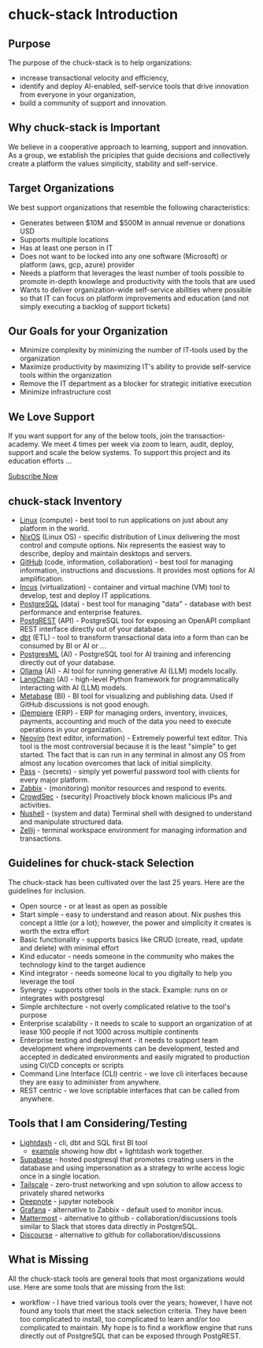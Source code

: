 # chuck-stack Introduction

## Purpose
The purpose of the chuck-stack is to help organizations: 
- increase transactional velocity and efficiency,
- identify and deploy AI-enabled, self-service tools that drive innovation from everyone in your organization,
- build a community of support and innovation.

## Why chuck-stack is Important
We believe in a cooperative approach to learning, support and innovation. As a group, we establish the priciples that guide decisions and collectively create a platform the values simplicity, stability and self-service.

## Target Organizations
We best support organizations that resemble the following characteristics:
- Generates between $10M and $500M in annual revenue or donations USD
- Supports multiple locations
- Has at least one person in IT
- Does not want to be locked into any one software (Microsoft) or platform (aws, gcp, azure) provider
- Needs a platform that leverages the least number of tools possible to promote in-depth knowlege and productivity with the tools that are used
- Wants to deliver organization-wide self-service abilities where possible so that IT can focus on platform improvements and education (and not simply executing a backlog of support tickets)

## Our Goals for your Organization
- Minimize complexity by minimizing the number of IT-tools used by the organization
- Maximize productivity by maximizing IT's ability to provide self-service tools within the organization
- Remove the IT department as a blocker for strategic initiative execution
- Minimize infrastructure cost

## We Love Support
If you want support for any of the below tools, join the transaction-academy. We meet 4 times per week via zoom to learn, audit, deploy, support and scale the below systems.
To support this project and its education efforts ...

[Subscribe Now](https://buy.stripe.com/7sIbLIeeU3oT4IEfYY)

## chuck-stack Inventory
- [Linux](https://en.wikipedia.org/wiki/Linux) (compute) - best tool to run applications on just about any platform in the world.
- [NixOS](https://nixos.org/) (Linux OS) - specific distribution of Linux delivering the most control and compute options. Nix represents the easiest way to describe, deploy and maintain desktops and servers.
- [GitHub](https://github.com/) (code, information, collaboration) - best tool for managing information, instructions and discussions. It provides most options for AI amplification.
- [Incus](https://linuxcontainers.org/incus/docs/main/) (virtualization) - container and virtual machine (VM) tool to develop, test and deploy IT applications.
- [PostgreSQL](https://www.postgresql.org/) (data) - best tool for managing "data" - database with best performance and enterprise features.
- [PostgREST](https://postgrest.org/) (API) - PostgreSQL tool for exposing an OpenAPI compliant REST interface directly out of your database.
- [dbt](https://www.getdbt.com/) (ETL) - tool to transform transactional data into a form than can be consumed by BI or AI or ...
- [PostgresML](https://postgresml.org/) (AI) - PostgreSQL tool for AI training and inferencing directly out of your database.
- [Ollama](https://ollama.com/) (AI) - AI tool for running generative AI (LLM) models locally.
- [LangChain](https://www.langchain.com/) (AI) - high-level Python framework for programmatically interacting with AI (LLM) models.
- [Metabase](https://www.metabase.com/) (BI) - BI tool for visualizing and publishing data. Used if GitHub discussions is not good enough.
- [iDempiere](https://www.idempiere.org/) (ERP) - ERP for managing orders, inventory, invoices, payments, accounting and much of the data you need to execute operations in your organization.
- [Neovim](https://neovim.io/) (text editor, information) - Extremely powerful text editor. This tool is the most controversial because it is the least "simple" to get started. The fact that is can run in any terminal in almost any OS from almost any location overcomes that lack of initial simplicity.
- [Pass](https://passwordstore.org) - (secrets) - simply yet powerful password tool with clients for every major platform.
- [Zabbix](https://www.zabbix.com/) - (monitoring) monitor resources and respond to events.
- [CrowdSec](https://www.crowdsec.net/) - (security) Proactively block known malicious IPs and activities.
- [Nushell](https://www.nushell.sh/) - (system and data) Terminal shell with designed to understand and manipulate structured data.
- [Zellij](https://www.zellij.dev) - terminal workspace environment for managing information and transactions.

## Guidelines for chuck-stack Selection
The chuck-stack has been cultivated over the last 25 years. Here are the guidelines for inclusion.
- Open source - or at least as open as possible
- Start simple - easy to understand and reason about. Nix pushes this concept a little (or a lot); however, the power and simplicity it creates is worth the extra effort
- Basic functionality - supports basics like CRUD (create, read, update and delete) with minimal effort
- Kind educator - needs someone in the community who makes the technology kind to the target audience
- Kind integrator - needs someone local to you digitally to help you leverage the tool
- Synergy - supports other tools in the stack. Example: runs on or integrates with postgresql
- Simple architecture - not overly complicated relative to the tool's purpose
- Enterprise scalability - it needs to scale to support an organization of at lease 100 people if not 1000 across multiple continents
- Enterprise testing and deployment - it needs to support team development where improvements can be development, tested and accepted in dedicated environments and easily migrated to production using CI/CD concepts or scripts
- Command Line Interface (CLI) centric - we love cli interfaces because they are easy to administer from anywhere.
- REST centric - we love scriptable interfaces that can be called from anywhere.

## Tools that I am Considering/Testing
- [Lightdash](https://www.lightdash.com/) - cli, dbt and SQL first BI tool
  - [example](https://www.loom.com/share/c0805a236a994de397ac5142fdfe4b7f) showing how dbt + lightdash work together.
- [Supabase](https://supabase.com/) - hosted postgresql that promotes creating users in the database and using impersonation as a strategy to write access logic once in a single location.
- [Tailscale](https://tailscale.com/) - zero-trust networking and vpn solution to allow access to privately shared networks
- [Deepnote](https://deepnote.com/) - jupyter notebook
- [Grafana](https://grafana.com/) - alternative to Zabbix - default used to monitor incus.
- [Mattermost](https://mattermost.com/) - alternative to github - collaboration/discussions tools similar to Slack that stores data directly in PostgreSQL.
- [Discourse](https://www.discourse.org/) - alternative to github for collaboration/discussions

## What is Missing
All the chuck-stack tools are general tools that most organizations would use. Here are some tools that are missing from the list:
- workflow - I have tried various tools over the years; however, I have not found any tools that meet the stack selection criteria. They have been too complicated to install, too complicated to learn and/or too complicated to maintain. My hope is to find a workflow engine that runs directly out of PostgreSQL that can be exposed through PostgREST.
